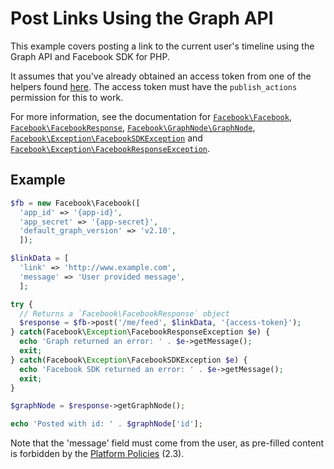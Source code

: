 # Post Links Using the Graph API

This example covers posting a link to the current user's timeline using the Graph API and Facebook SDK for PHP.

It assumes that you've already obtained an access token from one of the helpers found [here](../reference.md). The access token must have the `publish_actions` permission for this to work.

For more information, see the documentation for [`Facebook\Facebook`](../reference/Facebook.md), [`Facebook\FacebookResponse`](../reference/FacebookResponse.md), [`Facebook\GraphNode\GraphNode`](../reference/GraphNode.md), [`Facebook\Exception\FacebookSDKException`](../reference/FacebookSDKException.md) and [`Facebook\Exception\FacebookResponseException`](../reference/FacebookResponseException.md).

## Example

```php
$fb = new Facebook\Facebook([
  'app_id' => '{app-id}',
  'app_secret' => '{app-secret}',
  'default_graph_version' => 'v2.10',
  ]);

$linkData = [
  'link' => 'http://www.example.com',
  'message' => 'User provided message',
  ];

try {
  // Returns a `Facebook\FacebookResponse` object
  $response = $fb->post('/me/feed', $linkData, '{access-token}');
} catch(Facebook\Exception\FacebookResponseException $e) {
  echo 'Graph returned an error: ' . $e->getMessage();
  exit;
} catch(Facebook\Exception\FacebookSDKException $e) {
  echo 'Facebook SDK returned an error: ' . $e->getMessage();
  exit;
}

$graphNode = $response->getGraphNode();

echo 'Posted with id: ' . $graphNode['id'];
```

Note that the 'message' field must come from the user, as pre-filled content is forbidden by the [Platform Policies](https://developers.intern.facebook.com/policy/#control) (2.3).
